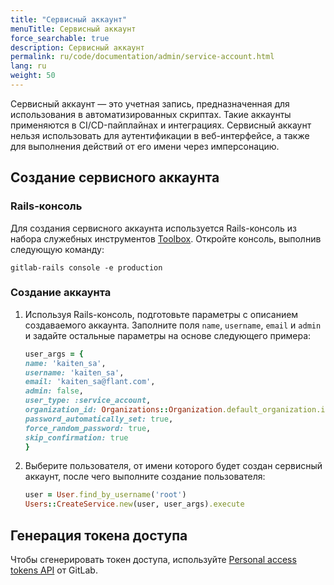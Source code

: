 ```yaml
---
title: "Сервисный аккаунт"
menuTitle: Сервисный аккаунт
force_searchable: true
description: Сервисный аккаунт
permalink: ru/code/documentation/admin/service-account.html
lang: ru
weight: 50
---
```


Сервисный аккаунт — это учетная запись, предназначенная для использования в автоматизированных скриптах. Такие аккаунты применяются в CI/CD-пайплайнах и интеграциях. Сервисный аккаунт нельзя использовать для аутентификации в веб-интерфейсе, а также для выполнения действий от его имени через имперсонацию.

## Создание сервисного аккаунта

### Rails-консоль

Для создания сервисного аккаунта используется Rails-консоль из набора служебных инструментов [Toolbox](/modules/code/stable/maintenance.html#toolbox).
Откройте консоль, выполнив следующую команду:

```shell
gitlab-rails console -e production
```

### Создание аккаунта

1. Используя Rails-консоль, подготовьте параметры с описанием создаваемого аккаунта.
   Заполните поля `name`, `username`, `email` и `admin` и задайте остальные параметры на основе следующего примера:

   ```ruby
   user_args = {
   name: 'kaiten_sa',
   username: 'kaiten_sa',
   email: 'kaiten_sa@flant.com',
   admin: false,
   user_type: :service_account,
   organization_id: Organizations::Organization.default_organization.id,
   password_automatically_set: true,
   force_random_password: true,
   skip_confirmation: true
   }
   ```

1. Выберите пользователя, от имени которого будет создан сервисный аккаунт, после чего выполните создание пользователя:

   ```ruby
   user = User.find_by_username('root')
   Users::CreateService.new(user, user_args).execute
   ```

## Генерация токена доступа

Чтобы сгенерировать токен доступа, используйте [Personal access tokens API](https://docs.gitlab.com/api/personal_access_tokens/) от GitLab.
